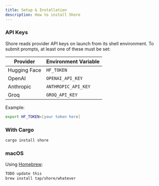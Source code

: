 ```yaml
---
title: Setup & Installation
description: How to install Shore
---
```

### API Keys
Shore reads provider API keys on launch from its shell environment. To submit prompts, at least one of these must be set:

| Provider | Environment Variable |
|----------|---------------------|
| Hugging Face | `HF_TOKEN` |
| OpenAI | `OPENAI_API_KEY` |
| Anthropic | `ANTHROPIC_API_KEY` |
| Groq | `GROQ_API_KEY` |

Example:
```zsh
export HF_TOKEN=[your token here] 
```

### With Cargo
```zsh
cargo install shore
```
### macOS

Using [Homebrew](https://brew.sh/):
```zsh
TODO update this
brew install tap/shore/whatever
```